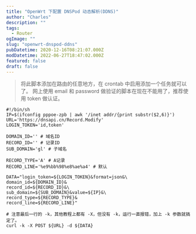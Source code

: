 ```yaml
---
title: "OpenWrt 下配置 DNSPod 动态解析(DDNS)"
author: "Charles"
description: ""
tags:
  - Router
ogImage: ""
slug: "openwrt-dnspod-ddns"
pubDatetime: 2020-12-16T08:21:07.000Z
modDatetime: 2022-06-27T18:47:02.000Z
featured: false
draft: false
---
```


> 将此脚本添加在路由的任意地方，在 crontab 中启用添加一个任务就可以了。
> 网上使用 email 和 password 做验证的脚本在现在不能用了，推荐使用 token 做认证。

```shell
#!/bin/sh
IP=$(ifconfig pppoe-zpb | awk '/inet addr/{print substr($2,6)}')
URL='https://dnsapi.cn/Record.Modify'
LOGIN_TOKEN='id,token'

DOMAIN_ID='' # 域名ID
RECORD_ID='' # 记录ID
SUB_DOMAIN='gl' # 子域名

RECORD_TYPE='A' # A记录
RECORD_LINE='%e9%bb%98%e8%ae%a4' # 默认

DATA="login_token=${LOGIN_TOKEN}&format=json&\
domain_id=${DOMAIN_ID}&
record_id=${RECORD_ID}&\
sub_domain=${SUB_DOMAIN}&value=${IP}&\
record_type=${RECORD_TYPE}&
record_line=${RECORD_LINE}"

# 注意最后一行的 -k，其他教程上都有 -X，但没有 -k，运行一直报错，加上 -k 参数就搞定了。
curl -k -X POST ${URL} -d ${DATA}

```
